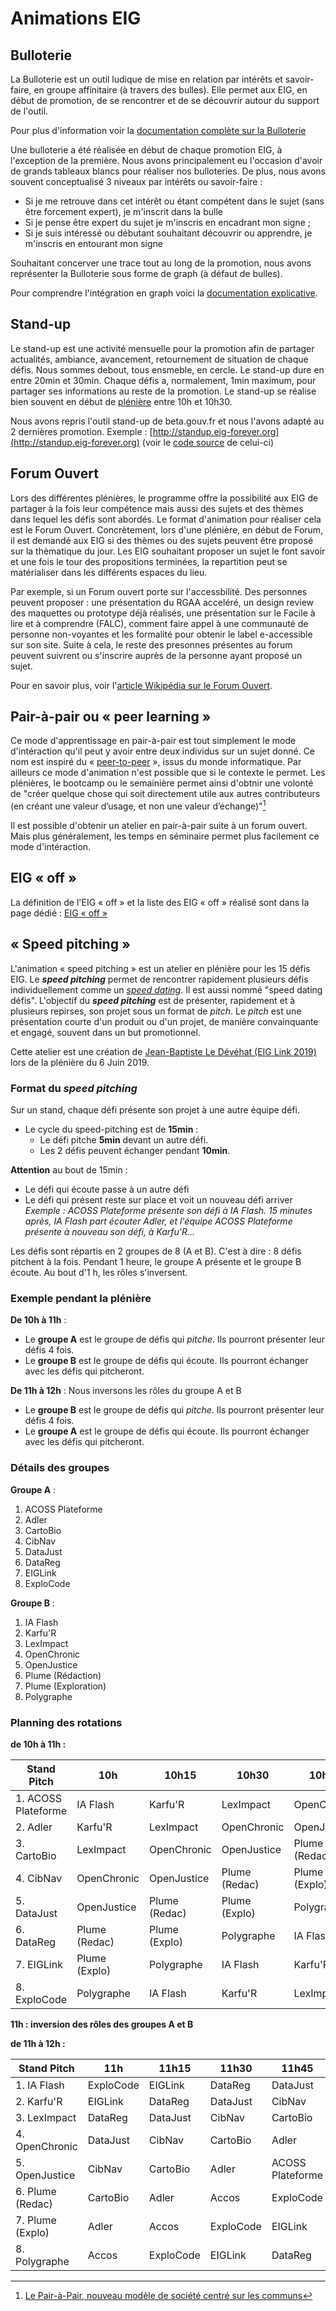 # Animations EIG

## Bulloterie 

La Bulloterie est un outil ludique de mise en relation par intérêts et savoir-faire, en groupe affinitaire (à travers des bulles). Elle permet aux EIG, en début de promotion, de se rencontrer et de se découvrir autour du support de l'outil. 

Pour plus d'information voir la [documentation complète sur la Bulloterie](https://movilab.org/wiki/La_Bulloterie)

Une bulloterie a été réalisée en début de chaque promotion EIG, à l'exception de la première. Nous avons principalement eu l'occasion d'avoir de grands tableaux blancs pour réaliser nos bulloteries. De plus, nous avons souvent conceptualisé 3 niveaux par intérêts ou savoir-faire :
- Si je me retrouve dans cet intérêt ou étant compétent dans le sujet (sans être forcement expert), je m'inscrit dans la bulle
- Si je pense être expert du sujet je m'inscris en encadrant mon signe ;
- Si je suis intéressé ou débutant souhaitant découvrir ou apprendre, je m'inscris en entourant mon signe

Souhaitant concerver une trace tout au long de la promotion, nous avons représenter la Bulloterie sous forme de graph (à défaut de bulles). 

Pour comprendre l'intégration en graph voici la [documentation explicative](https://doc.eig-forever.org/bulloterie.html).

## Stand-up

Le stand-up est une activité mensuelle pour la promotion afin de partager actualités, ambiance, avancement, retournement de situation de chaque défis. Nous sommes debout, tous ensmeble, en cercle. Le stand-up dure en entre 20min et 30min. Chaque défis a, normalement, 1min maximum, pour partager ses informations au reste de la promotion. Le stand-up se réalise bien souvent en début de [plénière](https://doc.eig-forever.org/animation.html#sessions-plenieres) entre 10h et 10h30. 

Nous avons repris l'outil stand-up de beta.gouv.fr et nous l'avons adapté au 2 dernières promotion. Exemple : [http://standup.eig-forever.org](http://standup.eig-forever.org) (voir le [code source](https://github.com/entrepreneur-interet-general/standup) de celui-ci)

## Forum Ouvert

Lors des différentes plénières, le programme offre la possibilité aux EIG de partager à la fois leur compétence mais aussi des sujets et des thèmes dans lequel les défis sont abordés. Le format d'animation pour réaliser cela est  le Forum Ouvert. Concrètement, lors d'une plénière, en début de Forum, il est demandé aux EIG si des thèmes ou des sujets peuvent être proposé sur la thèmatique du jour. Les EIG souhaitant proposer un sujet le font savoir et une fois le tour des propositions terminées, la repartition peut se matérialiser dans les différents espaces du lieu. 

Par exemple, si un Forum ouvert porte sur l'accessbilité. Des personnes peuvent proposer : une présentation du RGAA acceléré, un design review des maquettes ou prototype déjà réalisés, une présentation sur le Facile à lire et à comprendre (FALC), comment faire appel à une communauté de personne non-voyantes et les formalité pour obtenir le label e-accessible sur son site. Suite à cela, le reste des presonnes présentes au forum peuvent suivrent ou s'inscrire auprès de la personne ayant proposé un sujet. 

Pour en savoir plus, voir l'[article Wikipédia sur le Forum Ouvert](https://fr.wikipedia.org/wiki/M%C3%A9thodologie_Forum_Ouvert).

## Pair-à-pair ou « peer learning »

Ce mode d'apprentissage en pair-à-pair est tout simplement le mode d'intéraction qu'il peut y avoir entre deux individus sur un sujet donné. Ce nom est inspiré du « [peer-to-peer](https://fr.wikipedia.org/wiki/Pair_%C3%A0_pair) », issus du monde informatique. Par ailleurs ce mode d'animation n'est possible que si le contexte le permet. Les plénières, le bootcamp ou le semainière permet ainsi d'obtnir une volonté de "créer quelque chose qui soit directement utile aux autres contributeurs (en créant une valeur d’usage, et non une valeur d’échange)"[^1]

[^1]: [Le Pair-à-Pair, nouveau modèle de société centré sur les communs](http://blogfr.p2pfoundation.net/2017/06/17/pair-a-pair-nouveau-modele-de-societe-centre-communs/)

Il est possible d'obtenir un atelier en pair-à-pair suite à un forum ouvert. Mais plus généralement, les temps en séminaire permet plus facilement ce mode d'intéraction. 

## EIG « off »

La définition de l'EIG « off » et la liste des EIG « off » réalisé sont dans la page dédié : [EIG « off »](eig-off.md)

## « Speed pitching » 

L'animation « speed pitching » est un atelier en plénière pour les 15 défis EIG. Le ***speed pitching*** permet de rencontrer rapidement plusieurs défis individuellement comme un *[speed dating](https://fr.wikipedia.org/wiki/Speed_dating)*. Il est aussi nommé "speed dating défis". L'objectif du ***speed pitching*** est de présenter, rapidement et à plusieurs repirses, son projet sous un format de *pitch*. Le *pitch* est une présentation courte d'un produit ou d'un projet, de manière convainquante et engagé, souvent dans un but promotionnel.

Cette atelier est une création de [Jean-Baptiste Le Dévéhat (EIG Link 2019)](https://entrepreneur-interet-general.etalab.gouv.fr/communaute/2018/jean-baptiste-le-devehat.html) lors de la plénière du 6 Juin 2019.

### Format du *speed pitching* 

Sur un stand, chaque défi présente son projet à une autre équipe défi. 
- Le cycle du speed-pitching est de **15min** :
    - Le défi pitche **5min** devant un autre défi.
    - Les 2 défis peuvent échanger pendant **10min**.

**Attention** au bout de 15min :
- Le défi qui écoute passe à un autre défi 
- Le défi qui présent reste sur place et voit un nouveau défi arriver   
_Exemple : ACOSS Plateforme présente son défi à IA Flash. 15 minutes après, IA Flash part écouter Adler, et l'équipe ACOSS Plateforme présente à nouveau son défi, à Karfu'R..._

Les défis sont répartis en 2 groupes de 8 (A et B). C'est à dire : 8 défis pitchent à la fois. 
Pendant 1 heure, le groupe A présente et le groupe B écoute. Au bout d'1 h, les rôles s'inversent.

### Exemple pendant la plénière

**De 10h à 11h** :
- Le **groupe A** est le groupe de défis qui *pitche*. Ils pourront présenter leur défis 4 fois.
- Le **groupe B** est le groupe de défis qui écoute. Ils pourront échanger avec les défis qui pitcheront.

**De 11h à 12h** : Nous inversons les rôles du groupe A et B 
- Le **groupe B** est le groupe de défis qui *pitche*. Ils pourront présenter leur défis 4 fois.
- Le **groupe A** est le groupe de défis qui écoute. Ils pourront échanger avec les défis qui pitcheront.

### Détails des groupes

**Groupe A** : 
1. ACOSS Plateforme
2. Adler
3. CartoBio
4. CibNav
5. DataJust
6. DataReg
7. EIGLink
8. ExploCode

**Groupe B** : 
1. IA Flash
2. Karfu'R
3. LexImpact
4. OpenChronic
5. OpenJustice
6. Plume (Rédaction)
7. Plume (Exploration)
8. Polygraphe

### Planning des rotations 

**de 10h à 11h :**

| Stand Pitch | 10h | 10h15 | 10h30 | 10h45 | 
| -------- | -------- | -------- | -------- | -------- |
| 1. ACOSS Plateforme | IA Flash | Karfu'R| LexImpact | OpenChronic|
| 2. Adler | Karfu'R | LexImpact | OpenChronic |OpenJustice|
| 3. CartoBio | LexImpact | OpenChronic |OpenJustice|Plume (Redac) | 
| 4. CibNav | OpenChronic | OpenJustice |Plume (Redac) | Plume (Explo)| Polygraphe |
| 5. DataJust | OpenJustice |Plume (Redac) | Plume (Explo)| Polygraphe |
| 6. DataReg | Plume (Redac) | Plume (Explo)| Polygraphe |IA Flash |
| 7. EIGLink | Plume (Explo) |Polygraphe |IA Flash | Karfu'R|
| 8. ExploCode | Polygraphe |IA Flash | Karfu'R| LexImpact |

**11h : inversion des rôles des groupes A et B**

**de 11h à 12h :**

| Stand Pitch | 11h | 11h15 | 11h30 | 11h45 | 
| -------- | -------- | -------- | -------- | -------- |
| 1. IA Flash | ExploCode | EIGLink | DataReg | DataJust |
| 2. Karfu'R | EIGLink| DataReg| DataJust|CibNav|
| 3. LexImpact | DataReg| DataJust|CibNav| CartoBio|
| 4. OpenChronic | DataJust|CibNav| CartoBio| Adler|
| 5. OpenJustice | CibNav| CartoBio| Adler| ACOSS Plateforme|
| 6. Plume (Redac) | CartoBio| Adler| Accos| ExploCode|
| 7. Plume (Explo) | Adler| Accos| ExploCode |EIGLink |
| 8. Polygraphe | Accos| ExploCode |EIGLink |DataReg | 






